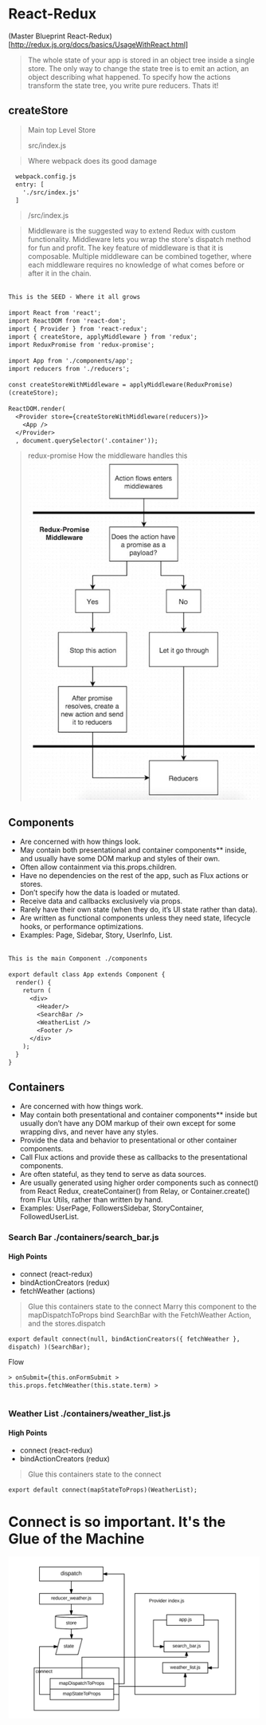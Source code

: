 # React-Redux

(Master Blueprint React-Redux) [http://redux.js.org/docs/basics/UsageWithReact.html]

> The whole state of your app is stored in an object tree inside a single store.
> The only way to change the state tree is to emit an action, an object describing what happened.
> To specify how the actions transform the state tree, you write pure reducers. Thats it!

## createStore

>
>
> Main top Level Store
>
>
> src/index.js 

> Where webpack does its good damage
```
  webpack.config.js
  entry: [
    './src/index.js'
  ]
```

> /src/index.js

>Middleware is the suggested way to extend Redux with custom functionality. 
>Middleware lets you wrap the store's dispatch method for fun and profit. The key feature of middleware is that it is composable. 
> Multiple middleware can be combined together, where each middleware requires no knowledge of what comes before or after it in the chain.

```

This is the SEED - Where it all grows 

import React from 'react';
import ReactDOM from 'react-dom';
import { Provider } from 'react-redux';
import { createStore, applyMiddleware } from 'redux';
import ReduxPromise from 'redux-promise';

import App from './components/app';
import reducers from './reducers';

const createStoreWithMiddleware = applyMiddleware(ReduxPromise)(createStore);

ReactDOM.render(
  <Provider store={createStoreWithMiddleware(reducers)}>
    <App />
  </Provider>
  , document.querySelector('.container'));

```

> redux-promise 
> How the middleware handles this
![alt text](https://raw.githubusercontent.com/mallond/robovacations/master/images/redux-promise.jpg "Jude Law Robot Vacations")


## Components

- Are concerned with how things look.
- May contain both presentational and container components** inside, and usually have some DOM markup and styles of their own.
- Often allow containment via this.props.children.
- Have no dependencies on the rest of the app, such as Flux actions or stores.
- Don’t specify how the data is loaded or mutated.
- Receive data and callbacks exclusively via props.
- Rarely have their own state (when they do, it’s UI state rather than data).
- Are written as functional components unless they need state, lifecycle hooks, or performance optimizations.
- Examples: Page, Sidebar, Story, UserInfo, List.

```

This is the main Component ./components

export default class App extends Component {
  render() {
    return (
      <div>
        <Header/>
        <SearchBar />
        <WeatherList />
        <Footer />
      </div>
    );
  }
}

```

## Containers

- Are concerned with how things work.
- May contain both presentational and container components** inside but usually don’t have any DOM markup of their own except for some wrapping divs, and never have any styles.
- Provide the data and behavior to presentational or other container components.
- Call Flux actions and provide these as callbacks to the presentational components.
- Are often stateful, as they tend to serve as data sources.
- Are usually generated using higher order components such as connect() from React Redux, createContainer() from Relay, or Container.create() from Flux Utils, rather than written by hand.
- Examples: UserPage, FollowersSidebar, StoryContainer, FollowedUserList.


### Search Bar ./containers/search_bar.js

#### High Points

- connect (react-redux)
- bindActionCreators (redux)
- fetchWeather (actions)

> Glue this containers state to the connect
> Marry this component to the mapDispatchToProps
> bind SearchBar with the FetchWeather Action, and the stores.dispatch
```
export default connect(null, bindActionCreators({ fetchWeather }, dispatch) )(SearchBar);

```

Flow

```
> onSubmit={this.onFormSubmit > this.props.fetchWeather(this.state.term) > 
          
```

### Weather List ./containers/weather_list.js

#### High Points

- connect (react-redux)
- bindActionCreators (redux)

> Glue this containers state to the connect 
```
export default connect(mapStateToProps)(WeatherList);
```

# Connect is so important. It's the Glue of the Machine

![alt text](https://raw.githubusercontent.com/mallond/robovacations/master/images/react_redux_connect.png "Jude Law Robot Vacations")